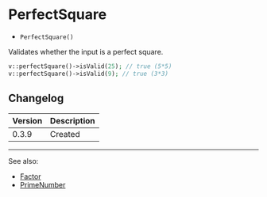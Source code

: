 # PerfectSquare

- `PerfectSquare()`

Validates whether the input is a perfect square.

```php
v::perfectSquare()->isValid(25); // true (5*5)
v::perfectSquare()->isValid(9); // true (3*3)
```

## Changelog

Version | Description
--------|-------------
  0.3.9 | Created

***
See also:

- [Factor](Factor.md)
- [PrimeNumber](PrimeNumber.md)
